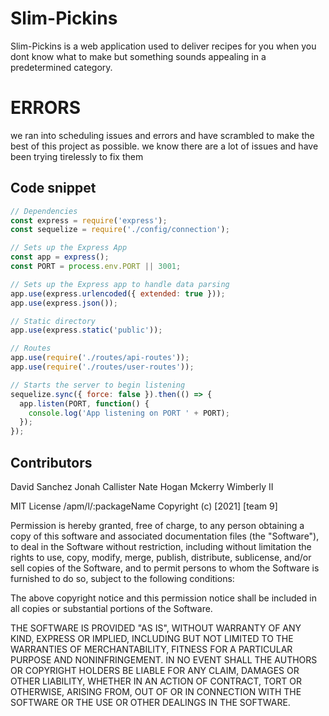 # Slim-Pickins

Slim-Pickins is a web application used to deliver recipes for you when you dont know what to make but something sounds appealing in a predetermined category.

# ERRORS
we ran into scheduling issues and errors and have scrambled to make the best of this project as possible. we know there are a lot of issues and have been trying tirelessly to fix them



## Code snippet 

```javascript
// Dependencies
const express = require('express');
const sequelize = require('./config/connection');

// Sets up the Express App
const app = express();
const PORT = process.env.PORT || 3001;

// Sets up the Express app to handle data parsing
app.use(express.urlencoded({ extended: true }));
app.use(express.json());

// Static directory
app.use(express.static('public'));

// Routes
app.use(require('./routes/api-routes'));
app.use(require('./routes/user-routes'));

// Starts the server to begin listening
sequelize.sync({ force: false }).then(() => {
  app.listen(PORT, function() {
    console.log('App listening on PORT ' + PORT);
  });
});

```

## Contributors
David Sanchez
Jonah Callister
Nate Hogan
Mckerry Wimberly II



MIT License
/apm/l/:packageName
Copyright (c) [2021] [team 9]

Permission is hereby granted, free of charge, to any person obtaining a copy
of this software and associated documentation files (the "Software"), to deal
in the Software without restriction, including without limitation the rights
to use, copy, modify, merge, publish, distribute, sublicense, and/or sell
copies of the Software, and to permit persons to whom the Software is
furnished to do so, subject to the following conditions:

The above copyright notice and this permission notice shall be included in all
copies or substantial portions of the Software.

THE SOFTWARE IS PROVIDED "AS IS", WITHOUT WARRANTY OF ANY KIND, EXPRESS OR
IMPLIED, INCLUDING BUT NOT LIMITED TO THE WARRANTIES OF MERCHANTABILITY,
FITNESS FOR A PARTICULAR PURPOSE AND NONINFRINGEMENT. IN NO EVENT SHALL THE
AUTHORS OR COPYRIGHT HOLDERS BE LIABLE FOR ANY CLAIM, DAMAGES OR OTHER
LIABILITY, WHETHER IN AN ACTION OF CONTRACT, TORT OR OTHERWISE, ARISING FROM,
OUT OF OR IN CONNECTION WITH THE SOFTWARE OR THE USE OR OTHER DEALINGS IN THE
SOFTWARE.